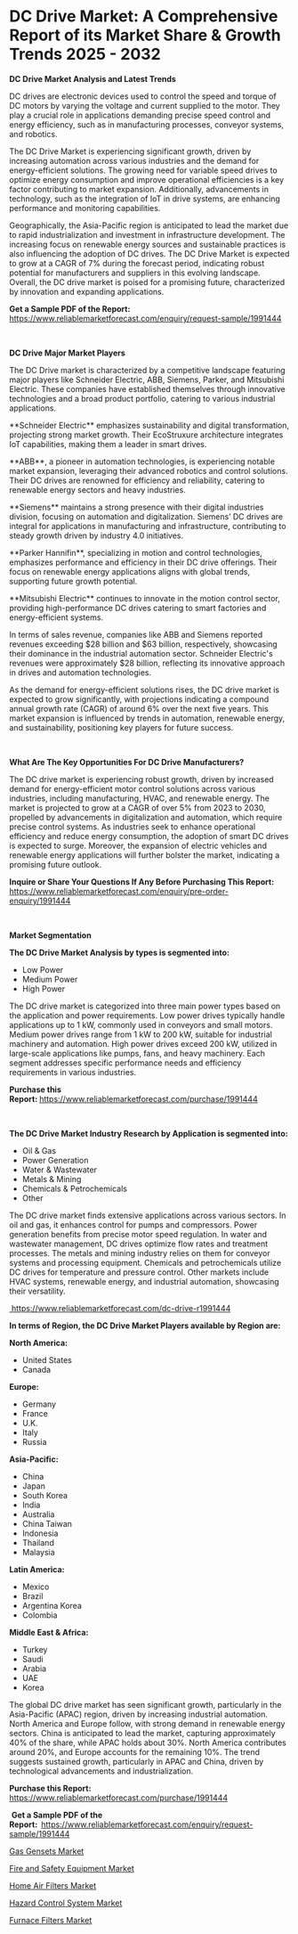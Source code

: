 <p><h1>DC Drive Market: A Comprehensive Report of its Market Share & Growth Trends 2025 - 2032</h1></p><p><strong>DC Drive Market Analysis and Latest Trends</strong></p>
<p><p>DC drives are electronic devices used to control the speed and torque of DC motors by varying the voltage and current supplied to the motor. They play a crucial role in applications demanding precise speed control and energy efficiency, such as in manufacturing processes, conveyor systems, and robotics.</p><p>The DC Drive Market is experiencing significant growth, driven by increasing automation across various industries and the demand for energy-efficient solutions. The growing need for variable speed drives to optimize energy consumption and improve operational efficiencies is a key factor contributing to market expansion. Additionally, advancements in technology, such as the integration of IoT in drive systems, are enhancing performance and monitoring capabilities.</p><p>Geographically, the Asia-Pacific region is anticipated to lead the market due to rapid industrialization and investment in infrastructure development. The increasing focus on renewable energy sources and sustainable practices is also influencing the adoption of DC drives. The DC Drive Market is expected to grow at a CAGR of 7% during the forecast period, indicating robust potential for manufacturers and suppliers in this evolving landscape. Overall, the DC drive market is poised for a promising future, characterized by innovation and expanding applications.</p></p>
<p><strong>Get a Sample PDF of the Report:&nbsp;</strong> <a href="https://www.reliablemarketforecast.com/enquiry/request-sample/1991444?utm_campaign=2130&utm_medium=2&utm_source=Github&utm_content=ia&utm_term=08042025&utm_id=dc-drive">https://www.reliablemarketforecast.com/enquiry/request-sample/1991444</a></p>
<p>&nbsp;</p>
<p><strong>DC Drive Major Market Players</strong></p>
<p><p>The DC Drive market is characterized by a competitive landscape featuring major players like Schneider Electric, ABB, Siemens, Parker, and Mitsubishi Electric. These companies have established themselves through innovative technologies and a broad product portfolio, catering to various industrial applications.</p><p>**Schneider Electric** emphasizes sustainability and digital transformation, projecting strong market growth. Their EcoStruxure architecture integrates IoT capabilities, making them a leader in smart drives.</p><p>**ABB**, a pioneer in automation technologies, is experiencing notable market expansion, leveraging their advanced robotics and control solutions. Their DC drives are renowned for efficiency and reliability, catering to renewable energy sectors and heavy industries.</p><p>**Siemens** maintains a strong presence with their digital industries division, focusing on automation and digitalization. Siemens’ DC drives are integral for applications in manufacturing and infrastructure, contributing to steady growth driven by industry 4.0 initiatives.</p><p>**Parker Hannifin**, specializing in motion and control technologies, emphasizes performance and efficiency in their DC drive offerings. Their focus on renewable energy applications aligns with global trends, supporting future growth potential.</p><p>**Mitsubishi Electric** continues to innovate in the motion control sector, providing high-performance DC drives catering to smart factories and energy-efficient systems.</p><p>In terms of sales revenue, companies like ABB and Siemens reported revenues exceeding $28 billion and $63 billion, respectively, showcasing their dominance in the industrial automation sector. Schneider Electric's revenues were approximately $28 billion, reflecting its innovative approach in drives and automation technologies.</p><p>As the demand for energy-efficient solutions rises, the DC drive market is expected to grow significantly, with projections indicating a compound annual growth rate (CAGR) of around 6% over the next five years. This market expansion is influenced by trends in automation, renewable energy, and sustainability, positioning key players for future success.</p></p>
<p>&nbsp;</p>
<p><strong>What Are The Key Opportunities For DC Drive Manufacturers?</strong></p>
<p><p>The DC drive market is experiencing robust growth, driven by increased demand for energy-efficient motor control solutions across various industries, including manufacturing, HVAC, and renewable energy. The market is projected to grow at a CAGR of over 5% from 2023 to 2030, propelled by advancements in digitalization and automation, which require precise control systems. As industries seek to enhance operational efficiency and reduce energy consumption, the adoption of smart DC drives is expected to surge. Moreover, the expansion of electric vehicles and renewable energy applications will further bolster the market, indicating a promising future outlook.</p></p>
<p><strong>Inquire or Share Your Questions If Any Before Purchasing This Report:</strong> <a href="https://www.reliablemarketforecast.com/enquiry/pre-order-enquiry/1991444?utm_campaign=2130&utm_medium=2&utm_source=Github&utm_content=ia&utm_term=08042025&utm_id=dc-drive">https://www.reliablemarketforecast.com/enquiry/pre-order-enquiry/1991444</a></p>
<p>&nbsp;</p>
<p><strong>Market Segmentation</strong></p>
<p><strong>The DC Drive Market Analysis by types is segmented into:</strong></p>
<p><ul><li>Low Power</li><li>Medium Power</li><li>High Power</li></ul></p>
<p><p>The DC drive market is categorized into three main power types based on the application and power requirements. Low power drives typically handle applications up to 1 kW, commonly used in conveyors and small motors. Medium power drives range from 1 kW to 200 kW, suitable for industrial machinery and automation. High power drives exceed 200 kW, utilized in large-scale applications like pumps, fans, and heavy machinery. Each segment addresses specific performance needs and efficiency requirements in various industries.</p></p>
<p><strong>Purchase this Report:&nbsp;</strong><a href="https://www.reliablemarketforecast.com/purchase/1991444?utm_campaign=2130&utm_medium=2&utm_source=Github&utm_content=ia&utm_term=08042025&utm_id=dc-drive">https://www.reliablemarketforecast.com/purchase/1991444</a></p>
<p>&nbsp;</p>
<p><strong>The DC Drive Market Industry Research by Application is segmented into:</strong></p>
<p><ul><li>Oil & Gas</li><li>Power Generation</li><li>Water & Wastewater</li><li>Metals & Mining</li><li>Chemicals & Petrochemicals</li><li>Other</li></ul></p>
<p><p>The DC drive market finds extensive applications across various sectors. In oil and gas, it enhances control for pumps and compressors. Power generation benefits from precise motor speed regulation. In water and wastewater management, DC drives optimize flow rates and treatment processes. The metals and mining industry relies on them for conveyor systems and processing equipment. Chemicals and petrochemicals utilize DC drives for temperature and pressure control. Other markets include HVAC systems, renewable energy, and industrial automation, showcasing their versatility.</p></p>
<p><a href="https://www.reliablemarketforecast.com/dc-drive-r1991444?utm_campaign=2130&utm_medium=2&utm_source=Github&utm_content=ia&utm_term=08042025&utm_id=dc-drive">&nbsp;https://www.reliablemarketforecast.com/dc-drive-r1991444</a></p>
<p><strong>In terms of Region, the DC Drive Market Players available by Region are:</strong></p>
<p>
    <p> <strong> North America: </strong>
        <ul>
            <li>United States</li>
            <li>Canada</li>
        </ul>
        </p> 
    <p> <strong> Europe: </strong>
        <ul>
            <li>Germany</li>
            <li>France</li>
            <li>U.K.</li>
            <li>Italy</li>
            <li>Russia</li>
        </ul>
        </p> 
    <p> <strong> Asia-Pacific: </strong>
        <ul>
            <li>China</li>
            <li>Japan</li>
            <li>South Korea</li>
            <li>India</li>
            <li>Australia</li>
            <li>China Taiwan</li>
            <li>Indonesia</li>
            <li>Thailand</li>
            <li>Malaysia</li>
        </ul>
        </p> 
    <p> <strong> Latin America: </strong>
        <ul>
            <li>Mexico</li>
            <li>Brazil</li>
            <li>Argentina Korea</li>
            <li>Colombia</li>
        </ul>
        </p> 
    <p> <strong> Middle East & Africa: </strong>
        <ul>
            <li>Turkey</li>
            <li>Saudi</li>
            <li>Arabia</li>
            <li>UAE</li>
            <li>Korea</li>
        </ul>
    </p>
    </p>
<p><p>The global DC drive market has seen significant growth, particularly in the Asia-Pacific (APAC) region, driven by increasing industrial automation. North America and Europe follow, with strong demand in renewable energy sectors. China is anticipated to lead the market, capturing approximately 40% of the share, while APAC holds about 30%. North America contributes around 20%, and Europe accounts for the remaining 10%. The trend suggests sustained growth, particularly in APAC and China, driven by technological advancements and industrialization.</p></p>
<p><strong>Purchase this Report: </strong><a href="https://www.reliablemarketforecast.com/purchase/1991444?utm_campaign=2130&utm_medium=2&utm_source=Github&utm_content=ia&utm_term=08042025&utm_id=dc-drive">https://www.reliablemarketforecast.com/purchase/1991444</a></p>
<p>&nbsp;<strong>Get a Sample PDF of the Report:&nbsp;&nbsp;</strong><a href="https://www.reliablemarketforecast.com/enquiry/request-sample/1991444?utm_campaign=2130&utm_medium=2&utm_source=Github&utm_content=ia&utm_term=08042025&utm_id=dc-drive">https://www.reliablemarketforecast.com/enquiry/request-sample/1991444</a></p>
<p><strong></strong></p>
<p><p><a href="https://github.com/busamoleankk/Market-Research-Report-List-1/blob/main/gas-gensets-market.md?utm_campaign=2130&utm_medium=2&utm_source=Github&utm_content=ia&utm_term=08042025&utm_id=dc-drive">Gas Gensets Market</a></p><p><a href="https://github.com/kanetaerkid/Market-Research-Report-List-1/blob/main/fire-and-safety-equipment-market.md?utm_campaign=2130&utm_medium=2&utm_source=Github&utm_content=ia&utm_term=08042025&utm_id=dc-drive">Fire and Safety Equipment Market</a></p><p><a href="https://github.com/chillwervenu/Market-Research-Report-List-1/blob/main/home-air-filters-market.md?utm_campaign=2130&utm_medium=2&utm_source=Github&utm_content=ia&utm_term=08042025&utm_id=dc-drive">Home Air Filters Market</a></p><p><a href="https://github.com/yodhafirorae/Market-Research-Report-List-1/blob/main/hazard-control-system-market.md?utm_campaign=2130&utm_medium=2&utm_source=Github&utm_content=ia&utm_term=08042025&utm_id=dc-drive">Hazard Control System Market</a></p><p><a href="https://github.com/cayposshefin/Market-Research-Report-List-1/blob/main/furnace-filters-market.md?utm_campaign=2130&utm_medium=2&utm_source=Github&utm_content=ia&utm_term=08042025&utm_id=dc-drive">Furnace Filters Market</a></p></p>